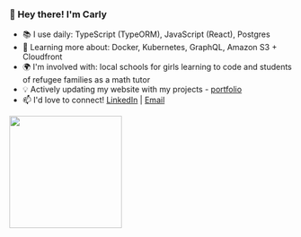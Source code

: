 <h3>👋 Hey there! I'm Carly</h3>

- 📚 I use daily: TypeScript (TypeORM), JavaScript (React), Postgres
- 🌱 Learning more about: Docker, Kubernetes, GraphQL, Amazon S3 + Cloudfront
- 🌍 I'm involved with: local schools for girls learning to code and students of refugee families as a math tutor
- 💡 Actively updating my website with my projects - [portfolio](https://carlydopps.github.io/)
- 📫 I'd love to connect! [LinkedIn](https://www.linkedin.com/in/carlydopps/)  |  [Email](mailto:carly.doppelheuer@gmail.com)

<div>
<!--   <img height=200 align="center" src="https://github-readme-stats.vercel.app/api?username=carlydopps&show=prs_merged_percentage&hide=contribs&rank_icon=github&hide_rank=true&theme=github_dark_dimmed&hide_border=true&include_all_commits=true" /> -->
  <img height=200 align="center" src="https://github-readme-stats.vercel.app/api/top-langs/?username=carlydopps&layout=compact&theme=github_dark_dimmed&hide_border=true" />
</div>
